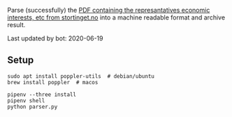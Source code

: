Parse (successfully) the [PDF containing the represantatives economic interests, etc from stortinget.no](https://www.stortinget.no/no/Stortinget-og-demokratiet/Representantene/Okonomiske-interesser/) into a machine readable format and archive result.

Last updated by bot: 2020-06-19

## Setup
    sudo apt install poppler-utils  # debian/ubuntu
    brew install poppler  # macos

    pipenv --three install
    pipenv shell
    python parser.py
